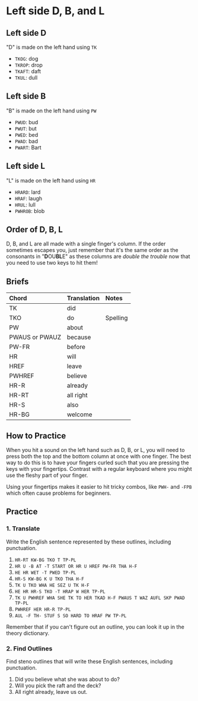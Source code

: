 # Left side D, B, and L

## Left side D

"D" is made on the left hand using `TK`

<Steno-Display labels="all" stroke="D" />

- `TKOG`: dog
- `TKROP`: drop
- `TKAFT`: daft
- `TKUL`: dull

## Left side B

"B" is made on the left hand using `PW`

<Steno-Display labels="all" stroke="B" />

- `PWUD`: bud
- `PWUT`: but
- `PWED`: bed
- `PWAD`: bad
- `PWART`: Bart

## Left side L

"L" is made on the left hand using `HR`

<Steno-Display labels="all" stroke="L" />

- `HRARD`: lard
- `HRAF`: laugh
- `HRUL`: lull
- `PWHROB`: blob

## Order of D, B, L

D, B, and L are all made with a single finger's column. If the order sometimes escapes you, just remember that it's the same order as the consonants in "**D**OU**BL**E" as these columns are _double the trouble_ now that you need to use two keys to hit them!

## Briefs

| Chord          | Translation | Notes    |
| :------------- | :---------- | :------- |
| TK             | did         |          |
| TKO            | do          | Spelling |
| PW             | about       |          |
| PWAUS or PWAUZ | because     |          |
| PW-FR          | before      |          |
| HR             | will        |          |
| HREF           | leave       |          |
| PWHREF         | believe     |          |
| HR-R           | already     |          |
| HR-RT          | all right   |          |
| HR-S           | also        |          |
| HR-BG          | welcome     |          |

## How to Practice

When you hit a sound on the left hand such as D, B, or L, you will need to press both the top and the bottom column at once with one finger. The best way to do this is to have your fingers curled such that you are pressing the keys with your fingertips. Contrast with a regular keyboard where you might use the fleshy part of your finger.

Using your fingertips makes it easier to hit tricky combos, like `PWH-` and `-FPB` which often cause problems for beginners.

## Practice

### 1. Translate

Write the English sentence represented by these outlines, including punctuation.

1. `HR-RT KW-BG TKO T TP-PL`
2. `HR U -B AT -T START OR HR U HREF PW-FR THA H-F`
3. `HE HR WET -T PWED TP-PL`
4. `HR-S KW-BG K U TKO THA H-F`
5. `TK U TKO WHA HE SEZ U TK H-F`
6. `HE HR HR-S TKO -T HRAP W HER TP-PL`
7. `TK U PWHREF WHA SHE TK TO HER TKAD H-F PWAUS T WAZ AUFL SKP PWAD TP-PL`
8. `PWHREF HER HR-R TP-PL`
9. `AUL -F TH- STUF S SO HARD TO HRAF PW TP-PL`

Remember that if you can't figure out an outline, you can look it up in the theory dictionary.

### 2. Find Outlines

Find steno outlines that will write these English sentences, including punctuation.

1. Did you believe what she was about to do?
2. Will you pick the raft and the deck?
3. All right already, leave us out.
